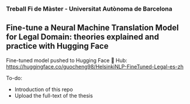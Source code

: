 ### Treball Fi de Màster - Universitat Autònoma de Barcelona
## Fine-tune a Neural Machine Translation Model for Legal Domain: theories explained and practice with Hugging Face

Fine-tuned model pushed to Hugging Face 🤗 Hub: https://huggingface.co/guocheng98/HelsinkiNLP-FineTuned-Legal-es-zh

To-do:
- Introduction of this repo
- Upload the full-text of the thesis
